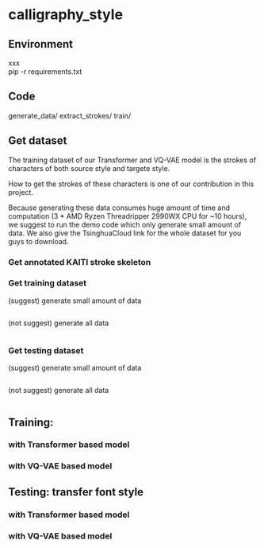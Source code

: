 # calligraphy_style

## Environment
xxx  
pip -r requirements.txt

## Code
generate_data/
extract_strokes/
train/

## Get dataset

The training dataset of our Transformer and VQ-VAE model is the strokes of characters of both source style and targete style.  

How to get the strokes of these characters is one of our contribution in this project. 

Because generating these data consumes huge amount of time and computation (3 * AMD Ryzen Threadripper 2990WX CPU for ~10 hours), we suggest to run the demo code which only generate small amount of data. We also give the TsinghuaCloud link for the whole dataset for you guys to download.

### Get annotated KAITI stroke skeleton

### Get training dataset

(suggest) generate small amount of data
```
```

(not suggest) generate all data
```
```

### Get testing dataset

(suggest) generate small amount of data
```
```

(not suggest) generate all data
```
```

## Training:  
### with Transformer based model
### with VQ-VAE based model

## Testing: transfer font style
### with Transformer based model
### with VQ-VAE based model

